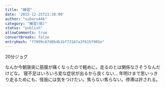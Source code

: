 ```yaml
---
title: "練習"
date: '2015-12-25T21:30:00'
author: "subaru44k"
category: "練習(弱)"
status: "publish"
allowComments: true
convertBreaks: false
entryHash: "f7099c67d8b4b1bf73167a3f615f985e"
---
```

20分ジョグ

なんか今朝唐突に筋膜が痛くなったので軽めに。走るのとは関係なさそうなんだけどな。
寝不足はいろいろ変な症状が出るから良くない…
年明けまで思いっきり走るためにも、怪我には気をつけたい。焦らない焦らない。停滞は許される。

